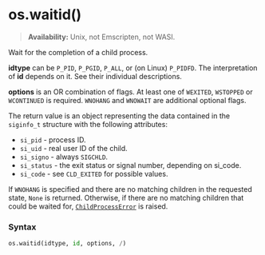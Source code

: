 # os.waitid()

> **Availability:** Unix, not Emscripten, not WASI.

Wait for the completion of a child process.

**idtype** can be `P_PID`, `P_PGID`, `P_ALL`, or (on Linux) `P_PIDFD`. The interpretation of **id** depends on it. See their individual descriptions.

**options** is an OR combination of flags. At least one of `WEXITED`, `WSTOPPED` or `WCONTINUED` is required. `WNOHANG` and `WNOWAIT` are additional optional flags.

The return value is an object representing the data contained in the `siginfo_t` structure with the following attributes:

* `si_pid` - process ID.
* `si_uid` - real user ID of the child.
* `si_signo` - always `SIGCHLD`.
* `si_status` - the exit status or signal number, depending on si_code.
* `si_code` - see `CLD_EXITED` for possible values.

If `WNOHANG` is specified and there are no matching children in the requested state, `None` is returned. Otherwise, if there are no matching children that could be waited for, [`ChildProcessError`](/exceptions/ChildProcessError.md) is raised.

### Syntax

```python
os.waitid(idtype, id, options, /)
```